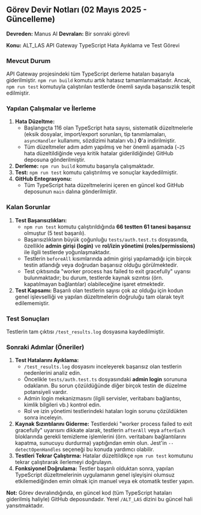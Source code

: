 ## Görev Devir Notları (02 Mayıs 2025 - Güncelleme)

**Devreden:** Manus AI
**Devralan:** Bir sonraki görevli

**Konu:** ALT_LAS API Gateway TypeScript Hata Ayıklama ve Test Görevi

### Mevcut Durum

API Gateway projesindeki tüm TypeScript derleme hataları başarıyla giderilmiştir. `npm run build` komutu artık hatasız tamamlanmaktadır. Ancak, `npm run test` komutuyla çalıştırılan testlerde önemli sayıda başarısızlık tespit edilmiştir.

### Yapılan Çalışmalar ve İlerleme

1.  **Hata Düzeltme:**
    *   Başlangıçta 116 olan TypeScript hata sayısı, sistematik düzeltmelerle (eksik dosyalar, import/export sorunları, tip tanımlamaları, `asyncHandler` kullanımı, sözdizimi hataları vb.) **0**'a indirilmiştir.
    *   Tüm düzeltmeler adım adım yapılmış ve her önemli aşamada (`~25` hata düzeltildiğinde veya kritik hatalar giderildiğinde) GitHub deposuna gönderilmiştir.
2.  **Derleme:** `npm run build` komutu başarıyla çalışmaktadır.
3.  **Test:** `npm run test` komutu çalıştırılmış ve sonuçlar kaydedilmiştir.
4.  **GitHub Entegrasyonu:**
    *   Tüm TypeScript hata düzeltmelerini içeren en güncel kod GitHub deposunun `main` dalına gönderilmiştir.

### Kalan Sorunlar

1.  **Test Başarısızlıkları:**
    *   `npm run test` komutu çalıştırıldığında **66 testten 61 tanesi başarısız** olmuştur (5 test başarılı).
    *   Başarısızlıkların büyük çoğunluğu `tests/auth.test.ts` dosyasında, özellikle **admin girişi (login)** ve **rol/izin yönetimi (roles/permissions)** ile ilgili testlerde yoğunlaşmaktadır.
    *   Testlerin `beforeAll` kısımlarında admin girişi yapılamadığı için birçok testin atlandığı veya doğrudan başarısız olduğu görülmektedir.
    *   Test çıktısında "worker process has failed to exit gracefully" uyarısı bulunmaktadır; bu durum, testlerde kaynak sızıntısı (örn. kapatılmayan bağlantılar) olabileceğine işaret etmektedir.
2.  **Test Kapsamı:** Başarılı olan testlerin sayısı çok az olduğu için kodun genel işlevselliği ve yapılan düzeltmelerin doğruluğu tam olarak teyit edilememiştir.

### Test Sonuçları

Testlerin tam çıktısı `/test_results.log` dosyasına kaydedilmiştir.

### Sonraki Adımlar (Öneriler)

1.  **Test Hatalarını Ayıklama:**
    *   `/test_results.log` dosyasını inceleyerek başarısız olan testlerin nedenlerini analiz edin.
    *   Öncelikle `tests/auth.test.ts` dosyasındaki **admin login** sorununa odaklanın. Bu sorun çözüldüğünde diğer birçok testin de düzelme potansiyeli vardır.
    *   Admin login mekanizmasını (ilgili servisler, veritabanı bağlantısı, kimlik bilgileri vb.) kontrol edin.
    *   Rol ve izin yönetimi testlerindeki hataları login sorunu çözüldükten sonra inceleyin.
2.  **Kaynak Sızıntılarını Giderme:** Testlerdeki "worker process failed to exit gracefully" uyarısını dikkate alarak, testlerin `afterAll` veya `afterEach` bloklarında gerekli temizleme işlemlerini (örn. veritabanı bağlantılarını kapatma, sunucuyu durdurma) yaptığından emin olun. Jest'in `--detectOpenHandles` seçeneği bu konuda yardımcı olabilir.
3.  **Testleri Tekrar Çalıştırma:** Hatalar düzeltildikçe `npm run test` komutunu tekrar çalıştırarak ilerlemeyi doğrulayın.
4.  **Fonksiyonel Doğrulama:** Testler başarılı olduktan sonra, yapılan TypeScript düzeltmelerinin uygulamanın genel işleyişini olumsuz etkilemediğinden emin olmak için manuel veya ek otomatik testler yapın.

**Not:** Görev devralındığında, en güncel kod (tüm TypeScript hataları giderilmiş haliyle) GitHub deposundadır. Yerel `/ALT_LAS` dizini bu güncel hali yansıtmaktadır.
